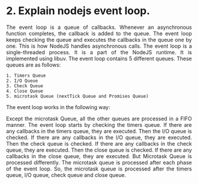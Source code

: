 # 2. Explain nodejs event loop.

<div align="justify">
    The event loop is a queue of callbacks. Whenever an asynchronous function completes, the callback is added to the queue. The event loop keeps checking the queue and executes the callbacks in the queue one by one. This is how NodeJS handles asynchronous calls. The event loop is a single-threaded process. It is a part of the NodeJS runtime. It is implemented using libuv. The event loop contains 5 different queues. These queues are as follows:
    
    1. Timers Queue
    2. I/O Queue
    3. Check Queue
    4. Close Queue
    5. microtask Queue (nextTick Queue and Promises Queue)
    
The event loop works in the following way:
                    
Except the microtask Queue, all the other queues are processed in a FIFO manner. The event loop starts by checking the timers queue. If there are any callbacks in the timers queue, they are executed. Then the I/O queue is checked. If there are any callbacks in the I/O queue, they are executed. Then the check queue is checked. If there are any callbacks in the check queue, they are executed. Then the close queue is checked. If there are any callbacks in the close queue, they are executed. But Microtask Queue is processed differently. The microtask queue is processed after each phase of the event loop. So, the microtask queue is processed after the timers queue, I/O queue, check queue and close queue.
</div>